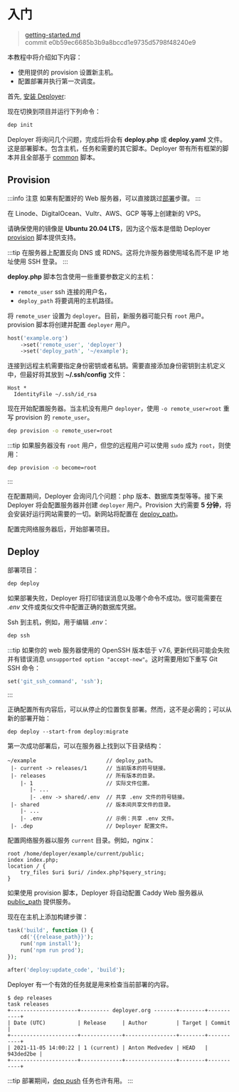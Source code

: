 # 入门

> [getting-started.md](https://github.com/deployphp/deployer/blob/master/docs/getting-started.md)
> <br>
> commit e0b59ec6685b3b9a8bccd1e9735d5798f48240e9

本教程中将介绍如下内容：

- 使用提供的 provision 设置新主机。
- 配置部署并执行第一次调度。

首先, [安装 Deployer](installation.md):

现在切换到项目并运行下列命令：

```sh
dep init
```

Deployer 将询问几个问题，完成后将会有 **deploy.php** 或 **deploy.yaml**
文件。这是部署脚本。包含主机，任务和需要的其它脚本。Deployer 带有所有框架的脚本并且全部基于
[common](recipe/common.md) 脚本。

## Provision

:::info 注意
如果有配置好的 Web 服务器，可以直接跳过[部署](#deploy)步骤。
:::

在 Linode、DigitalOcean、Vultr、AWS、GCP 等等上创建新的 VPS。

请确保使用的镜像是 **Ubuntu 20.04 LTS**，因为这个版本是借助 Deployer [provision](recipe/provision.md) 脚本提供支持。

:::tip
在服务器上配置反向 DNS 或 RDNS。这将允许服务器使用域名而不是 IP 地址使用 SSH 登录。
:::

**deploy.php** 脚本包含使用一些重要参数定义的主机：

- `remote_user` ssh 连接的用户名，
- `deploy_path` 将要调用的主机路径。

将 `remote_user` 设置为 `deployer`。目前，新服务器可能只有 `root` 用户。provision 脚本将创建并配置 `deployer` 用户。

```php
host('example.org')
    ->set('remote_user', 'deployer')
    ->set('deploy_path', '~/example');
```

连接到远程主机需要指定身份密钥或者私钥。需要直接添加身份密钥到主机定义中，但最好将其放到 **~/.ssh/config** 文件：

```
Host *
  IdentityFile ~/.ssh/id_rsa
```

现在开始配置服务器。当主机没有用户 `deployer`，使用 `-o remote_user=root` 重写 provision 的 `remote_user`。

```sh
dep provision -o remote_user=root
```

:::tip
如果服务器没有 `root` 用户，但您的远程用户可以使用 `sudo` 成为 `root`，则使用：

```sh
dep provision -o become=root
```

:::

在配置期间，Deployer 会询问几个问题：php 版本、数据库类型等等。接下来 Deployer 将会配置服务器并创建 `deployer`
用户。Provision 大约需要 **5 分钟**，将会安装好运行网站需要的一切。新网站将配置在
[deploy_path](recipe/common.md#deploy_path)。

配置完网络服务器后，开始部署项目。

## Deploy

部署项目：

```sh
dep deploy
```

如果部署失败，Deployer 将打印错误消息以及哪个命令不成功。很可能需要在 _.env_ 文件或类似文件中配置正确的数据库凭据。

Ssh 到主机，例如，用于编辑 _.env_：

```sh
dep ssh
```

:::tip
如果你的 web 服务器使用的 OpenSSH 版本低于 v7.6, 更新代码可能会失败并有错误消息
`unsupported option "accept-new"`。这时需要用如下重写 Git SSH 命令：
```php
set('git_ssh_command', 'ssh');
```
:::

正确配置所有内容后，可以从停止的位置恢复部署。然而，这不是必需的；可以从新的部署开始：

```
dep deploy --start-from deploy:migrate
```

第一次成功部署后，可以在服务器上找到以下目录结构：

```
~/example                      // deploy_path。
 |- current -> releases/1      // 当前版本的符号链接。
 |- releases                   // 所有版本的目录。
    |- 1                       // 实际文件位置。
       |- ...
       |- .env -> shared/.env  // 共享 .env 文件的符号链接。
 |- shared                     // 版本间共享文件的目录。
    |- ...
    |- .env                    // 示例：共享 .env 文件。
 |- .dep                       // Deployer 配置文件。
```

配置网络服务器以服务 `current` 目录。例如，nginx：

```
root /home/deployer/example/current/public;
index index.php;
location / {
    try_files $uri $uri/ /index.php?$query_string;
}
```

如果使用 provision 脚本，Deployer 将自动配置 Caddy Web 服务器从 [public_path](/recipe/provision/website.md#public_path) 提供服务。

现在在主机上添加构建步骤：

```php
task('build', function () {
    cd('{{release_path}}');
    run('npm install');
    run('npm run prod');
});

after('deploy:update_code', 'build');
```

Deployer 有一个有效的任务就是用来检查当前部署的内容。

```
$ dep releases
task releases
+---------------------+--------- deployer.org -------+--------+-----------+
| Date (UTC)          | Release     | Author         | Target | Commit    |
+---------------------+-------------+----------------+--------+-----------+
| 2021-11-05 14:00:22 | 1 (current) | Anton Medvedev | HEAD   | 943ded2be |
+---------------------+-------------+----------------+--------+-----------+
```

:::tip
部署期间，[dep push](recipe/deploy/push.md) 任务也许有用。
:::